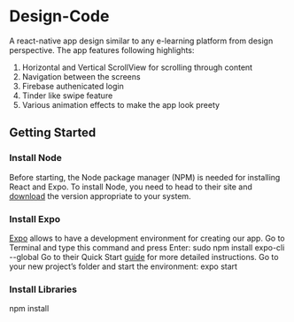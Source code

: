 # Design-Code
A react-native app design similar to any e-learning platform from design perspective. The app features following highlights:
1. Horizontal and Vertical ScrollView for scrolling through content
2. Navigation between the screens
3. Firebase authenicated login
4. Tinder like swipe feature
5. Various animation effects to make the app look preety

## Getting Started
### Install Node
Before starting, the Node package manager (NPM) is needed for installing React and Expo. To install Node, you need to head to their site and [download](https://nodejs.org/en/) the
version appropriate to your system.

### Install Expo 
[Expo](https://expo.io/) allows to have a development environment for creating our app. Go to Terminal and type this command and press Enter: sudo npm install
expo-cli --global 
Go to their Quick Start [guide](https://expo.io/learn) for more detailed instructions. 
Go to your new project’s folder and start the environment: expo start 

### Install Libraries 
npm install
